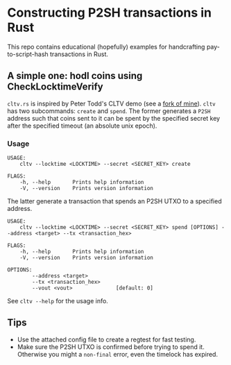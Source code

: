 # Constructing P2SH transactions in Rust

This repo contains educational (hopefully) examples for handcrafting pay-to-script-hash transactions in Rust.

## A simple one: hodl coins using CheckLocktimeVerify

`cltv.rs` is inspired by Peter Todd's CLTV demo (see a [fork of mine](https://github.com/bl4ck5un/checklocktimeverify-demos)).
`cltv` has two subcommands: `create` and `spend`. The former generates a `P2SH`
address such that coins sent to it can be spent by the specified secret key
after the specified timeout (an absolute unix epoch).

### Usage


```
USAGE:
    cltv --locktime <LOCKTIME> --secret <SECRET_KEY> create

FLAGS:
    -h, --help       Prints help information
    -V, --version    Prints version information
```

The latter generate a transaction that spends an P2SH UTXO to a specified address.

```
USAGE:
    cltv --locktime <LOCKTIME> --secret <SECRET_KEY> spend [OPTIONS] --address <target> --tx <transaction_hex>

FLAGS:
    -h, --help       Prints help information
    -V, --version    Prints version information

OPTIONS:
        --address <target>
        --tx <transaction_hex>
        --vout <vout>              [default: 0]
```

See `cltv --help` for the usage info.

## Tips

- Use the attached config file to create a regtest for fast testing.
- Make sure the P2SH UTXO is confirmed before trying to spend it. Otherwise you might a `non-final` error, even the timelock has expired.
